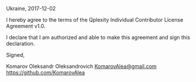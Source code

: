Ukraine, 2017-12-02

I hereby agree to the terms of the Qplexity Individual Contributor License
Agreement v1.0.

I declare that I am authorized and able to make this agreement and sign this
declaration.

Signed,

Komarov Oleksandr Oleksandrovich  KomarovAlea@gmail.com https://github.com/KomarovAlea
